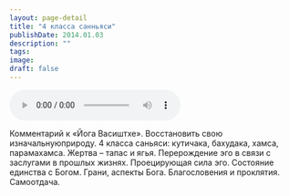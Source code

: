 ```yaml
---
layout: page-detail
title: "4 класса санньяси"
publishDate: 2014.01.03
description: ""
tags:
image:
draft: false
---
```


<audio title="2014.01.03 - 4 класса санньяси.mp3" src="/upload/iblock/898/8984c2e93855b70edaad4e2bf27b9dd3.mp3" controls=""></audio>

 Комментарий к «Йога Васиштхе». Восстановить свою изначальнуюприроду. 4 класса саньяси: кутичака, бахудака, хамса, парамахамса. Жертва – тапас и ягья. Перерождение эго в связи с заслугами в прошлых жизнях. Проецирующая сила эго. Состояние единства с Богом. Грани, аспекты Бога. Благословения и проклятия. Самоотдача. 

  

